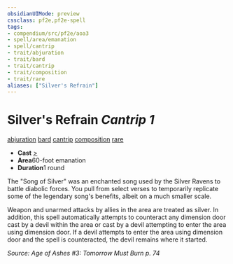 ```yaml
---
obsidianUIMode: preview
cssclass: pf2e,pf2e-spell
tags:
- compendium/src/pf2e/aoa3
- spell/area/emanation
- spell/cantrip
- trait/abjuration
- trait/bard
- trait/cantrip
- trait/composition
- trait/rare
aliases: ["Silver's Refrain"]
---
```

# Silver's Refrain *Cantrip 1*   
[abjuration](/rules/traits/abjuration.md)  [bard](/rules/traits/bard.md)  [cantrip](/rules/traits/cantrip.md)  [composition](/rules/traits/composition.md)  [rare](/rules/traits/rare.md)  

- **Cast** [>](/rules/core-rulebook/chapter-9-playing-the-game.md#Actions "Single Action") 
- **Area**60-foot emanation
- **Duration**1 round

The "Song of Silver" was an enchanted song used by the Silver Ravens to battle diabolic forces. You pull from select verses to temporarily replicate some of the legendary song's benefits, albeit on a much smaller scale.

Weapon and unarmed attacks by allies in the area are treated as silver. In addition, this spell automatically attempts to counteract any dimension door cast by a devil within the area or cast by a devil attempting to enter the area using dimension door. If a devil attempts to enter the area using dimension door and the spell is counteracted, the devil remains where it started.

*Source: Age of Ashes #3: Tomorrow Must Burn p. 74*
